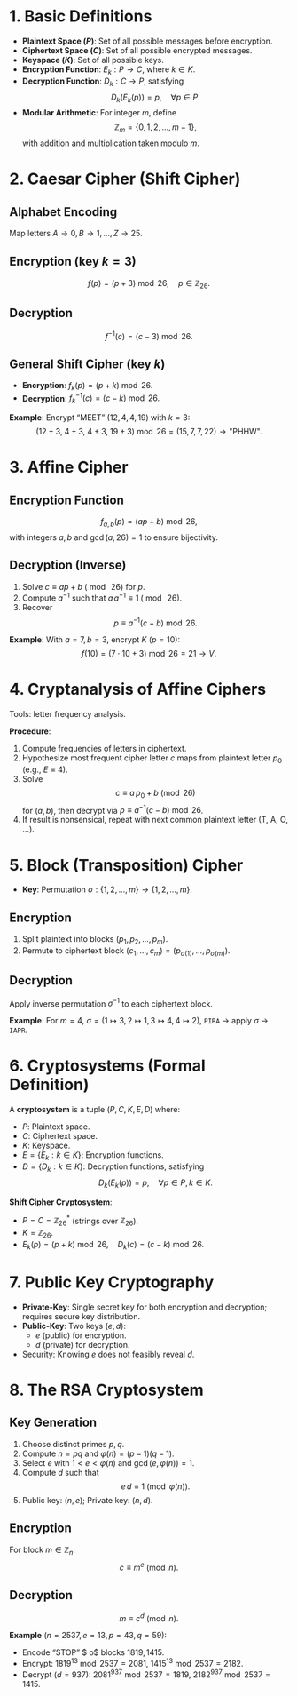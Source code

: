 # 1. Basic Definitions

- **Plaintext Space ($P$)**: Set of all possible messages before encryption.
- **Ciphertext Space ($C$)**: Set of all possible encrypted messages.
- **Keyspace ($K$)**: Set of all possible keys.
- **Encryption Function**: $E_k: P \to C$, where $k \in K$.
- **Decryption Function**: $D_k: C \to P$, satisfying
  $$D_k\bigl(E_k(p)\bigr) = p, \quad \forall p \in P.$$  
- **Modular Arithmetic**: For integer $m$, define
  $$\mathbb{Z}_m = \{0,1,2,\dots,m-1\},$$
  with addition and multiplication taken modulo $m$.


<!-- File: 2_Caesar_Cipher.md -->


# 2. Caesar Cipher (Shift Cipher)

## Alphabet Encoding
Map letters $A\to0, B\to1,\dots,Z\to25$.

## Encryption (key $k=3$)
$$f(p) = (p + 3) \bmod 26, \quad p \in \mathbb{Z}_{26}.$$  

## Decryption
$$f^{-1}(c) = (c - 3) \bmod 26.$$  

## General Shift Cipher (key $k$)
- **Encryption**: $f_k(p) = (p + k) \bmod 26.$  
- **Decryption**: $f_k^{-1}(c) = (c - k) \bmod 26.$

**Example**: Encrypt “MEET” $(12,4,4,19)$ with $k=3$:
$$ (12+3,\;4+3,\;4+3,\;19+3) \bmod 26 = (15,7,7,22) \to \text{"PHHW"}. $$


<!-- File: 3_Affine_Cipher.md -->


# 3. Affine Cipher

## Encryption Function
$$f_{a,b}(p) = (a p + b) \bmod 26,$$
with integers $a,b$ and $\gcd(a,26)=1$ to ensure bijectivity.

## Decryption (Inverse)
1. Solve $c \equiv a p + b \;(\bmod\;26)$ for $p$.  
2. Compute $a^{-1}$ such that $a\,a^{-1}\equiv1\;(\bmod\;26)$.  
3. Recover
$$p \equiv a^{-1}(c - b) \bmod 26.$$  

**Example**: With $a=7,b=3$, encrypt $K$ $(p=10)$:
$$f(10) = (7\cdot10 + 3) \bmod 26 = 21 \to V.$$


<!-- File: 4_Cryptanalysis_Affine_Ciphers.md -->


# 4. Cryptanalysis of Affine Ciphers

Tools: letter frequency analysis.

**Procedure**:
1. Compute frequencies of letters in ciphertext.
2. Hypothesize most frequent cipher letter $c$ maps from plaintext letter $p_0$ (e.g., $E\equiv4$).
3. Solve
   $$c \equiv a\,p_0 + b \pmod{26}$$
   for $(a,b)$, then decrypt via $p \equiv a^{-1}(c - b) \bmod 26$.
4. If result is nonsensical, repeat with next common plaintext letter (T, A, O, …).


<!-- File: 5_Block_Transposition_Cipher.md -->


# 5. Block (Transposition) Cipher

- **Key**: Permutation $\sigma:\{1,2,\dots,m\}\to\{1,2,\dots,m\}$.  

## Encryption
1. Split plaintext into blocks $(p_1,p_2,\dots,p_m)$.  
2. Permute to ciphertext block $(c_1,\dots,c_m) = (p_{\sigma(1)},\dots,p_{\sigma(m)})$.

## Decryption
Apply inverse permutation $\sigma^{-1}$ to each ciphertext block.

**Example**: For $m=4$, $\sigma=(1\mapsto3,2\mapsto1,3\mapsto4,4\mapsto2)$,
``PIRA`` → apply $\sigma$ → ``IAPR``.


<!-- File: 6_Cryptosystem_Definition.md -->


# 6. Cryptosystems (Formal Definition)

A **cryptosystem** is a tuple $(P,C,K,E,D)$ where:
- $P$: Plaintext space.
- $C$: Ciphertext space.
- $K$: Keyspace.
- $E = \{E_k: k\in K\}$: Encryption functions.
- $D = \{D_k: k\in K\}$: Decryption functions, satisfying
  $$D_k\bigl(E_k(p)\bigr) = p, \quad \forall p\in P, k\in K.$$  

**Shift Cipher Cryptosystem**:
- $P=C=\mathbb{Z}_{26}^*$ (strings over $\mathbb{Z}_{26}$).
- $K=\mathbb{Z}_{26}$.
- $E_k(p)=(p+k)\bmod26,\quad D_k(c)=(c-k)\bmod26.$



# 7. Public Key Cryptography

- **Private-Key**: Single secret key for both encryption and decryption; requires secure key distribution.
- **Public-Key**: Two keys $(e,d)$:
  - $e$ (public) for encryption.
  - $d$ (private) for decryption.
- Security: Knowing $e$ does not feasibly reveal $d$.



# 8. The RSA Cryptosystem

## Key Generation
1. Choose distinct primes $p,q$.  
2. Compute $n=pq$ and $\varphi(n)=(p-1)(q-1)$.  
3. Select $e$ with $1<e<\varphi(n)$ and $\gcd(e,\varphi(n))=1$.  
4. Compute $d$ such that $$e\,d \equiv 1 \pmod{\varphi(n)}.$$  
5. Public key: $(n,e)$; Private key: $(n,d)$.

## Encryption
For block $m\in\mathbb{Z}_n$:
$$c \equiv m^e \pmod{n}.$$  

## Decryption
$$m \equiv c^d \pmod{n}.$$  

**Example** ($n=2537,e=13,p=43,q=59$):
- Encode “STOP” $	o$ blocks $1819,1415$.  
- Encrypt: $1819^{13}\bmod2537=2081$, $1415^{13}\bmod2537=2182$.  
- Decrypt ($d=937$): $2081^{937}\bmod2537=1819$, $2182^{937}\bmod2537=1415$.


